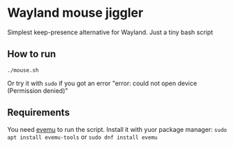 # Wayland mouse jiggler
Simplest keep-presence alternative for Wayland. Just a tiny bash script

## How to run

```./mouse.sh```

Or try it with `sudo` if you got an error "error: could not open device (Permission denied)"

## Requirements

You need [evemu](https://www.freedesktop.org/wiki/Evemu/) to run the script. Install it with yuor package manager: 
`sudo apt install evemu-tools` or `sudo dnf install evemu`